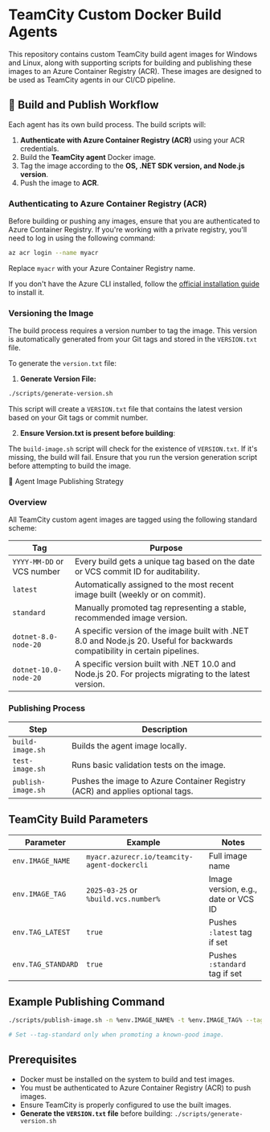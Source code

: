
# TeamCity Custom Docker Build Agents

This repository contains custom TeamCity build agent images for Windows and Linux, along with supporting scripts for building and publishing these images to an Azure Container Registry (ACR). These images are designed to be used as TeamCity agents in our CI/CD pipeline.

## 🚀 Build and Publish Workflow

Each agent has its own build process. The build scripts will:

1. **Authenticate with Azure Container Registry (ACR)** using your ACR credentials.
2. Build the **TeamCity agent** Docker image.
3. Tag the image according to the **OS, .NET SDK version, and Node.js version**.
4. Push the image to **ACR**.

### Authenticating to Azure Container Registry (ACR)

Before building or pushing any images, ensure that you are authenticated to Azure Container Registry. If you're working with a private registry, you'll need to log in using the following command:

```bash
az acr login --name myacr
```

Replace `myacr` with your Azure Container Registry name.

If you don't have the Azure CLI installed, follow the [official installation guide](https://docs.microsoft.com/en-us/cli/azure/install-azure-cli) to install it.

### Versioning the Image

The build process requires a version number to tag the image. This version is automatically generated from your Git tags and stored in the `VERSION.txt` file.

To generate the `version.txt` file:

1. **Generate Version File:**

```bash
./scripts/generate-version.sh
```

This script will create a `VERSION.txt` file that contains the latest version based on your Git tags or commit number.

2. **Ensure Version.txt is present before building**:

The `build-image.sh` script will check for the existence of `VERSION.txt`. If it's missing, the build will fail. Ensure that you run the version generation script before attempting to build the image.

 🐋 Agent Image Publishing Strategy

### Overview
All TeamCity custom agent images are tagged using the following standard scheme:

| Tag                  | Purpose                                                            |
|----------------------|--------------------------------------------------------------------|
| `YYYY-MM-DD` or VCS number | Every build gets a unique tag based on the date or VCS commit ID for auditability. |
| `latest`             | Automatically assigned to the most recent image built (weekly or on commit). |
| `standard`           | Manually promoted tag representing a stable, recommended image version. |
| `dotnet-8.0-node-20` | A specific version of the image built with .NET 8.0 and Node.js 20. Useful for backwards compatibility in certain pipelines. |
| `dotnet-10.0-node-20` | A specific version built with .NET 10.0 and Node.js 20. For projects migrating to the latest version. |

### Publishing Process

| Step                | Description                                                     |
|---------------------|-----------------------------------------------------------------|
| `build-image.sh`     | Builds the agent image locally.                                 |
| `test-image.sh`      | Runs basic validation tests on the image.                       |
| `publish-image.sh`   | Pushes the image to Azure Container Registry (ACR) and applies optional tags. |

## TeamCity Build Parameters

| Parameter           | Example                             | Notes                               |
|---------------------|-------------------------------------|-------------------------------------|
| `env.IMAGE_NAME`    | `myacr.azurecr.io/teamcity-agent-dockercli` | Full image name                     |
| `env.IMAGE_TAG`     | `2025-03-25` or `%build.vcs.number%` | Image version, e.g., date or VCS ID |
| `env.TAG_LATEST`    | `true`                              | Pushes `:latest` tag if set         |
| `env.TAG_STANDARD`  | `true`                              | Pushes `:standard` tag if set       |

## Example Publishing Command
```bash
./scripts/publish-image.sh -n %env.IMAGE_NAME% -t %env.IMAGE_TAG% --tag-latest --verbose

# Set --tag-standard only when promoting a known-good image.
```

## Prerequisites

* Docker must be installed on the system to build and test images.
* You must be authenticated to Azure Container Registry (ACR) to push images.
* Ensure TeamCity is properly configured to use the built images.
* **Generate the `VERSION.txt` file** before building: `./scripts/generate-version.sh`
